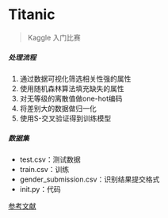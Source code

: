 # Titanic
> Kaggle 入门比赛

##### 处理流程

1. 通过数据可视化筛选相关性强的属性
2. 使用随机森林算法填充缺失的属性
3. 对无等级的离散值做one-hot编码
4. 将差别大的数据做归一化
5. 使用S-交叉验证得到训练模型

##### 数据集
* test.csv：测试数据
* train.csv：训练
* gender_submission.csv：识别结果提交格式
* init.py：代码

[参考文献](http://blog.csdn.net/han_xiaoyang/article/details/49797143)
